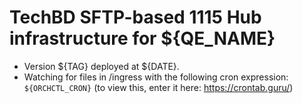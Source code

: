 # TechBD SFTP-based 1115 Hub infrastructure for ${QE_NAME} 
- Version ${TAG} deployed at ${DATE}. 
- Watching for files in /ingress with the following cron expression: `${ORCHCTL_CRON}` (to view this, enter it here: https://crontab.guru/)


